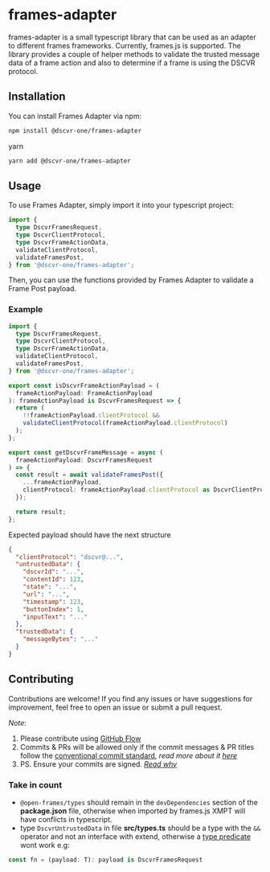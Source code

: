 # frames-adapter

frames-adapter is a small typescript library that can be used as an adapter to different frames frameworks. Currently, frames.js is supported. The library provides a couple of helper methods to validate the trusted message data of a frame action and also to determine if a frame is using the DSCVR protocol.

## Installation

You can install Frames Adapter via npm:

```bash
npm install @dscvr-one/frames-adapter
```

yarn

```bash
yarn add @dscvr-one/frames-adapter
```

## Usage

To use Frames Adapter, simply import it into your typescript project:

```typescript
import {
  type DscvrFramesRequest,
  type DscvrClientProtocol,
  type DscvrFrameActionData,
  validateClientProtocol,
  validateFramesPost,
} from '@dscvr-one/frames-adapter';
```

Then, you can use the functions provided by Frames Adapter to validate a Frame Post payload.

### Example

```typescript
import {
  type DscvrFramesRequest,
  type DscvrClientProtocol,
  type DscvrFrameActionData,
  validateClientProtocol,
  validateFramesPost,
} from '@dscvr-one/frames-adapter';

export const isDscvrFrameActionPayload = (
  frameActionPayload: FrameActionPayload
): frameActionPayload is DscvrFramesRequest => {
  return (
    !!frameActionPayload.clientProtocol &&
    validateClientProtocol(frameActionPayload.clientProtocol)
  );
};

export const getDscvrFrameMessage = async (
  frameActionPayload: DscvrFramesRequest
) => {
  const result = await validateFramesPost({
    ...frameActionPayload,
    clientProtocol: frameActionPayload.clientProtocol as DscvrClientProtocol,
  });

  return result;
};
```

Expected payload should have the next structure

```json
{
  "clientProtocol": "dscvr@...",
  "untrustedData": {
    "dscvrId": "...",
    "contentId": 123,
    "state": "...",
    "url": "...",
    "timestamp": 123,
    "buttonIndex": 1,
    "inputText": "..."
  },
  "trustedData": {
    "messageBytes": "..."
  }
}
```

## Contributing

Contributions are welcome! If you find any issues or have suggestions for improvement, feel free to open an issue or submit a pull request.

_Note_:

1. Please contribute using [GitHub Flow](https://web.archive.org/web/20191104103724/https://guides.github.com/introduction/flow/)
2. Commits & PRs will be allowed only if the commit messages & PR titles follow the [conventional commit standard](https://www.conventionalcommits.org/), _read more about it [here](https://github.com/conventional-changelog/commitlint/tree/master/%40commitlint/config-conventional#type-enum)_
3. PS. Ensure your commits are signed. _[Read why](https://withblue.ink/2020/05/17/how-and-why-to-sign-git-commits.html)_

### Take in count

- `@open-frames/types` should remain in the `devDependencies` section of the **package.json** file, otherwise when imported by frames.js XMPT will have conflicts in typescript.
- type `DscvrUntrustedData` in file **src/types.ts** should be a type with the `&&` operator and not an interface with extend, otherwise a [type predicate](https://www.typescriptlang.org/docs/handbook/2/narrowing.html#using-type-predicates) wont work e.g:

```typescript
const fn = (payload: T): payload is DscvrFramesRequest
```
